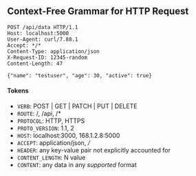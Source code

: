 ## Context-Free Grammar for HTTP Request

```
POST /api/data HTTP/1.1
Host: localhost:5000
User-Agent: curl/7.88.1
Accept: */*
Content-Type: application/json
X-Request-ID: 12345-random
Content-Length: 47

{"name": "testuser", "age": 30, "active": true}
```

#### Tokens
- `VERB`: POST | GET | PATCH | PUT | DELETE
- `ROUTE`: /, /api, /*
- `PROTOCOL`: HTTP, HTTPS
- `PROTO_VERSION`: 1.1, 2
- `HOST`: localhost:3000, 168.1.2.8:5000
- `ACCEPT`: application/json, */*
- `HEADER`: any key-value pair not explicitly accounted for
- `CONTENT_LENGTH`: N value
- `CONTENT`: any data in any *supported* format

